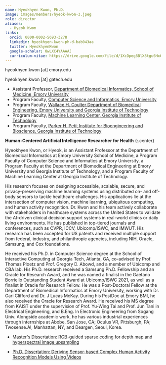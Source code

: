 ```yaml
---
name: Hyeokhyen Kwon, Ph.D.
image: images/members/hyeok-kwon-3.jpeg
role: director
aliases:
  - Hyeok Kwon
links:
  orcid: 0000-0002-5693-3278
  linkedin: hyeokhyen-kwon-ph-d-bab043aa
  twitter: HyeokhyenKwon
  google-scholar: OwLXC4YAAAAJ
  curriculum-vitae: https://drive.google.com/file/d/1XcDpeg8BlX8tgu6HxOonaxbMsyz2UO0y/view?usp=sharing
---
```


hyeokhyen.kwon [at] emory.edu

hyeokhyen.kwon [at] gatech.edu

- Assistant Professor, [Department of Biomedical Informatics, School of Medicine, Emory University](https://med.emory.edu/departments/biomedical-informatics/index.html)
- Program Faculty, [Computer Science and Informatics, Emory University](https://computerscience.emory.edu/graduate/index.html) 
- Program Faculty, [Wallace H. Coulter Department of Biomedical Engineering, Emory University and Georgia Institute of Technology](https://bme.gatech.edu/bme/)
- Program Faculty, [Machine Learning Center, Georgia Institute of Technology](https://ml.gatech.edu/phd)
- Program Faculty, [Parker H. Petit Institute for Bioengineering and Bioscience, Georgia Institute of Technology](https://research.gatech.edu/bio)
<!-- - Visiting Scientist, [School of Interactive Computing, College of Computing, Georgia Institute of Technology](https://www.ic.gatech.edu/) -->

<!-- [Curriculum_Vitae](https://www.dropbox.com/scl/fi/kw4aj9ifnodourf4teyfx/Curriculum_Vitae___Hyeokhyen_Kwon.pdf?rlkey=9mvqjnmltydqfbyb8w8o5rkd2&dl=0) -->

**Human-Centered Artificial Intelligence Researcher for Health**
{:.center}

Hyeokhyen Kwon, or Hyeok, is an Assistant Professor at the Department of Biomedical Informatics at Emory University School of Medicine, a Program Faculty of Computer Science and Informatics at Emory University, a Program Faculty at the Department of Biomedical Engineering at Emory University and Georgia Institute of Technology, and a Program Faculty of Machine Learning Center at Georgia Institute of Technology. 

His research focuses on designing accessible, scalable, secure, and privacy-preserving machine learning systems using distributed on- and off-body sensors to tackle healthcare challenges. 
His applications lie at the intersection of computer vision, machine learning, ubiquitous computing, and human activity recognition. 
Dr. Kwon and his team actively collaborate with stakeholders in healthcare systems across the United States to validate the AI-driven clinical decision support systems in real-world clinics or daily living environments. 
He has published in top-tiered journals and conferences, such as CVPR, ICCV, Ubicomp/ISWC, and IMWUT. 
His research has been accepted for US patents and received multiple support from federal, industry, and philanthropic agencies, including NIH, Oracle, Samsung, and Cox foundations.

He received his Ph.D. in Computer Science degree at the School of Interactive Computing at Georgia Tech, Atlanta, GA, co-advised by Prof. Thomas Ploetz and Prof. Gregory D. Abowd, and a member of Ubicomp and CBA lab.
His Ph.D. research received a Samsung Ph.D. Fellowship and an Oracle for Research Award, and he was named a finalist in the Gaetano Borriello Outstanding Student Award at Ubicomp/ISWC 2021, as well as a finalist in Oracle for Research Fellow. 
He was a Post-Doctoral Fellow at the Department of Biomedical Informatics at Emory University, working with Dr. Gari Clifford and Dr. J Lucas McKay. 
During his PostDoc at Emory BMI, he also received the Oracle for Research Award. 
He received his MS degree from KAIST under the supervision of Prof. Yu-Wing Tai and Prof. Jun Tani in Electrical Engineering, and B.Eng. In Electronic Engineering from Sogang Univ.
Alongside academic work, he has various industrial experiences through internships at Abobe, San Jose, CA; Oculus VR, Pittsburgh, PA; Twosense.AI, Manhattan, NY, and Deargen, Seoul, Korea.

- [Master's Dissertation: RGB-guided sparse coding for depth map and hyperspectral image upsampling](https://koasas.kaist.ac.kr/handle/10203/221822)

- [Ph.D. Dissertation: Deriving Sensor-based Complex Human Activity Recognition Models Using Videos](https://smartech.gatech.edu/handle/1853/66388)